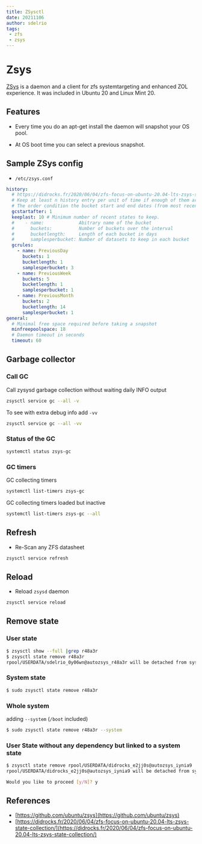 ```yaml
---
title: ZSysctl
date: 20211106
author: sdelrio
tags:
 - zfs
 - zsys
---
```



# Zsys

[ZSys](https://github.com/ubuntu/zsys) is a daemon and a client for zfs systemtargeting and enhanced ZOL experience. It was included in Ubuntu 20 and Linux Mint 20.

## Features

* Every time you do an apt-get install the daemon will snapshot your OS pool.

* At OS boot time you can select a previous snapshot.

## Sample ZSys config

* `/etc/zsys.conf`

```yaml
history:
  # https://didrocks.fr/2020/06/04/zfs-focus-on-ubuntu-20.04-lts-zsys-state-collection/
  # Keep at least n history entry per unit of time if enough of them are present
  # The order condition the bucket start and end dates (from most recent to oldest)
  gcstartafter: 1
  keeplast: 10 # Minimum number of recent states to keep.
  #    - name:             Abitrary name of the bucket
  #      buckets:          Number of buckets over the interval
  #      bucketlength:     Length of each bucket in days
  #      samplesperbucket: Number of datasets to keep in each bucket
  gcrules:
    - name: PreviousDay
      buckets: 1
      bucketlength: 1
      samplesperbucket: 3
    - name: PreviousWeek
      buckets: 5
      bucketlength: 1
      samplesperbucket: 1
    - name: PreviousMonth
      buckets: 2
      bucketlength: 14
      samplesperbucket: 1
general:
  # Minimal free space required before taking a snapshot
  minfreepoolspace: 18
  # Daemon timeout in seconds
  timeout: 60
```

## Garbage collector

### Call GC

Call zysysd garbage collection without waiting daily INFO output

```bash
zsysctl service gc --all -v
```

To see with extra debug info add `-vv`

```bash
zsysctl service gc --all -vv
```

### Status of the GC

```bash
systemctl status zsys-gc
```

### GC timers

GC collecting timers

```bash
systemctl list-timers zsys-gc
```

GC collecting timers loaded but inactive

```bash
systemctl list-timers zsys-gc --all
```

## Refresh

* Re-Scan any ZFS datasheet

```bash
zsysctl service refresh
```

## Reload

* Reload `zsysd` daemon

```bash
zsysctl service reload
```

## Remove state

### User state

```bash
$ zsysctl show --full |grep r48a3r
$ zsysctl state remove r48a3r
rpool/USERDATA/sdelrio_0y06wn@autozsys_r48a3r will be detached from system state rpool/ROOT/ubuntu_awq93l@autozsys_r48a3r
```

### System state

```bash
$ sudo zsysctl state remove r48a3r
```

### Whole system 

adding `--system` (`/boot` included)

```bash
$ sudo zsysctl state remove r48a3r --system
```

### User State without any dependency but linked to a system state

```bash
$ zsysctl state remove rpool/USERDATA/didrocks_e2jj0s@autozsys_iynia9
rpool/USERDATA/didrocks_e2jj0s@autozsys_iynia9 will be detached from system state rpool/ROOT/ubuntu_qiq15o@autozsys_iynia9

Would you like to proceed [y/N]? y
```


## References

* [https://github.com/ubuntu/zsys](https://github.com/ubuntu/zsys)
* [https://didrocks.fr/2020/06/04/zfs-focus-on-ubuntu-20.04-lts-zsys-state-collection/](https://didrocks.fr/2020/06/04/zfs-focus-on-ubuntu-20.04-lts-zsys-state-collection/)
 
